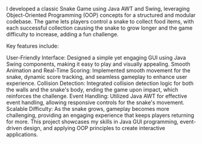 I developed a classic Snake Game using Java AWT and Swing, leveraging Object-Oriented Programming (OOP) concepts for a structured and modular codebase. The game lets players control a snake to collect food items, with each successful collection causing the snake to grow longer and the game difficulty to increase, adding a fun challenge.

Key features include:

User-Friendly Interface: Designed a simple yet engaging GUI using Java Swing components, making it easy to play and visually appealing.
Smooth Animation and Real-Time Scoring: Implemented smooth movement for the snake, dynamic score tracking, and seamless gameplay to enhance user experience.
Collision Detection: Integrated collision detection logic for both the walls and the snake's body, ending the game upon impact, which reinforces the challenge.
Event Handling: Utilized Java AWT for effective event handling, allowing responsive controls for the snake's movement.
Scalable Difficulty: As the snake grows, gameplay becomes more challenging, providing an engaging experience that keeps players returning for more.
This project showcases my skills in Java GUI programming, event-driven design, and applying OOP principles to create interactive applications.
